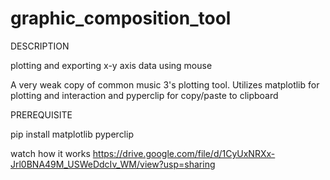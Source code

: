 # graphic_composition_tool

DESCRIPTION

plotting and exporting x-y axis data using mouse

A very weak copy of common music 3's plotting tool. 
Utilizes matplotlib for plotting and interaction 
and 
pyperclip for copy/paste to clipboard

PREREQUISITE

pip install matplotlib pyperclip

watch how it works
https://drive.google.com/file/d/1CyUxNRXx-Jrl0BNA49M_USWeDdcIv_WM/view?usp=sharing

